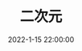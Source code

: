 ---
title: 二次元
date: 2022-1-15 22:00:00
updated: 2022-1-15 22:00:00
banner: <meta name="referrer" content="no-referrer"/>
layout: gallery
photos:
  - src: https://i0.hdslb.com/bfs/album/8b4f3587678175b171949626eb778035298d377a.png
  - src: https://i0.hdslb.com/bfs/album/ba15eacfc7cf11afbf14ddae0ba644665b9ddb00.jpg
  - src: https://i0.hdslb.com/bfs/album/8166fbcae0cfd987c32837ecdb73a18acb615c40.jpg
  - src: https://i0.hdslb.com/bfs/album/bff2789e31df166629305a3d6e8877157fa6ad47.jpg
  - src: https://i0.hdslb.com/bfs/album/0d5f329edc19e48ed1b4f3e50c78a9fb1d00ef56.jpg
  - src: https://i0.hdslb.com/bfs/album/f6e70754274a40683b9f55d8fd8182b85403c32a.jpg
  - src: https://i0.hdslb.com/bfs/album/64e4e8ede416de7a899b7395fe3ac4d13ec18ca4.jpg
  - src: https://i0.hdslb.com/bfs/album/252546ba8957e8f3ca48674c62973a27777772c4.jpg
  - src: https://i0.hdslb.com/bfs/album/ac3f77ce154247a1d5dff76275a0e97a0c536457.jpg
  - src: https://i0.hdslb.com/bfs/album/c7adfadca9faeba1b1013cf01619ae18e4839c3e.jpg
  - src: https://i0.hdslb.com/bfs/album/4c7bddfdbce42e449cb7ab51763d49d3c0a04588.png
  - src: https://i0.hdslb.com/bfs/album/0e57c4a5c52d5517f03c32dd8a1e02dc72f35dfd.jpg
  - src: https://i0.hdslb.com/bfs/album/d441572f61322eda19093cbcce52dc0a8c3eb664.jpg
  - src: https://i0.hdslb.com/bfs/album/3053ba0a4b87ccafd2d4972c719f7ac3835065d2.png
  - src: https://i0.hdslb.com/bfs/album/d4745fd6ddb1449764d0e7bf2477668f3f8f7d06.jpg
  - src: https://i0.hdslb.com/bfs/album/7ac2a3d7490a925e70b7ff9b1ef1676df8bde111.png
  - src: https://i0.hdslb.com/bfs/album/9087857d5904f3b5056673c9a9879516a1b452b0.png
  - src: https://i0.hdslb.com/bfs/album/e0c73a70de76c56314a1ea7c05ba235d64349130.png
  - src: https://i0.hdslb.com/bfs/album/20e5d5f941964ddcbe3f6f02d7b179bb74499609.png
  - src: https://i0.hdslb.com/bfs/album/207206fd9dc1bb09ba5af896a3aa43c16c804d9b.png
  - src: https://i0.hdslb.com/bfs/album/4ab8489c6b0370e1158150e9f0b3e5a606e83d93.jpg
  - src: https://i0.hdslb.com/bfs/album/492dc6d65ad42abb4a99574c3afe3cf6f85f66da.jpg
  - src: https://i0.hdslb.com/bfs/album/f3d768fc926468e18a32c172b4f844918177ba61.jpg
  - src: https://i0.hdslb.com/bfs/album/1e50df60436dc6cae5d6587f0a0c75358f747998.jpg
  - src: https://i0.hdslb.com/bfs/album/78456546936836e3115325318fe9624c5584d97e.jpg
  - src: https://i0.hdslb.com/bfs/album/cb931a06c4fa5d16084a9a82cc5c36b34c857b5b.jpg
  - src: https://i0.hdslb.com/bfs/album/14dd1ec00832b7ffa6f7020c1cacb20e2d1c7609.jpg
  - src: https://i0.hdslb.com/bfs/album/1b1fdf974717f9654a93cf039bcf97f03fb60b6f.jpg
  - src: https://i0.hdslb.com/bfs/album/c7f194fd2bc03d0918f63568458e466f5d5e0acb.jpg
  - src: https://i0.hdslb.com/bfs/album/a06f431b8a78e336c25a463a3746a89c381cf2fe.jpg
  - src: https://i0.hdslb.com/bfs/album/fca9a9fc61bfb0cb825821513984e7c660df89ad.jpg
  - src: https://i0.hdslb.com/bfs/album/25b6b7198c4b432b0738b6f29fb37432954dc5a2.jpg
  - src: https://i0.hdslb.com/bfs/album/0b65be1dfa842faef07e14caf93e7bf1778b710a.jpg
  - src: https://i0.hdslb.com/bfs/album/679c59c88a57394e3e843710fcc979c1d1ced7fb.jpg
---